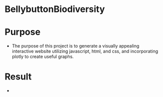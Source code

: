 # BellybuttonBiodiversity
# Purpose
  * The purpose of this project is to generate a visually appealing interactive website utilizing javascript, html, and css, and incorporating plotly to create useful graphs. 
# Result
  * 
